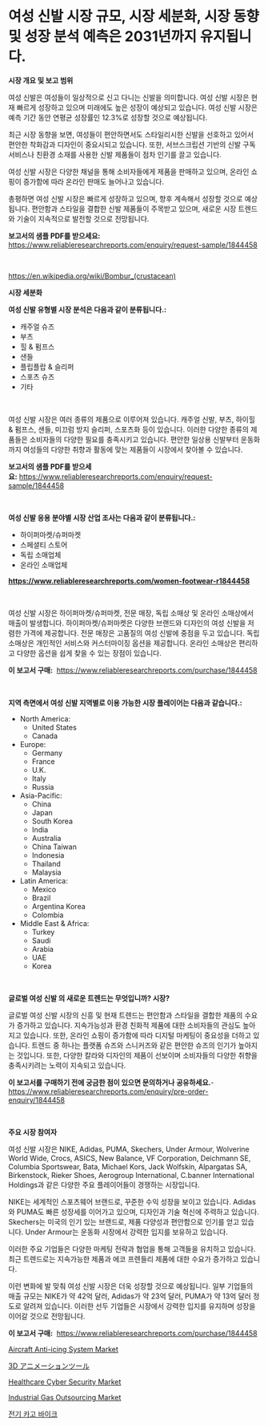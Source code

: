 <p><h1>여성 신발 시장 규모, 시장 세분화, 시장 동향 및 성장 분석 예측은 2031년까지 유지됩니다.</h1></p><p><strong>시장 개요 및 보고 범위</strong></p>
<p><p>여성 신발은 여성들이 일상적으로 신고 다니는 신발을 의미합니다. 여성 신발 시장은 현재 빠르게 성장하고 있으며 미래에도 높은 성장이 예상되고 있습니다. 여성 신발 시장은 예측 기간 동안 연평균 성장률인 12.3%로 성장할 것으로 예상됩니다.</p><p>최근 시장 동향을 보면, 여성들이 편안하면서도 스타일리시한 신발을 선호하고 있어서 편안한 착화감과 디자인이 중요시되고 있습니다. 또한, 서브스크립션 기반의 신발 구독 서비스나 친환경 소재를 사용한 신발 제품들이 점차 인기를 끌고 있습니다.</p><p>여성 신발 시장은 다양한 채널을 통해 소비자들에게 제품을 판매하고 있으며, 온라인 쇼핑이 증가함에 따라 온라인 판매도 늘어나고 있습니다.</p><p>총평하면 여성 신발 시장은 빠르게 성장하고 있으며, 향후 계속해서 성장할 것으로 예상됩니다. 편안함과 스타일을 결합한 신발 제품들이 주목받고 있으며, 새로운 시장 트렌드와 기술이 지속적으로 발전할 것으로 전망됩니다.</p></p>
<p><strong>보고서의 샘플 PDF를 받으세요:</strong> <a href="https://www.reliableresearchreports.com/enquiry/request-sample/1844458">https://www.reliableresearchreports.com/enquiry/request-sample/1844458</a></p>
<p>&nbsp;</p>
<p><a href="https://en.wikipedia.org/wiki/Bombur_(crustacean)">https://en.wikipedia.org/wiki/Bombur_(crustacean)</a></p>
<p><strong>시장 세분화</strong></p>
<p><strong>여성 신발 유형별 시장 분석은 다음과 같이 분류됩니다.:</strong></p>
<p><ul><li>캐주얼 슈즈</li><li>부츠</li><li>힐 & 펌프스</li><li>샌들</li><li>플립플랍 & 슬리퍼</li><li>스포츠 슈즈</li><li>기타</li></ul></p>
<p>&nbsp;</p>
<p><p>여성 신발 시장은 여러 종류의 제품으로 이루어져 있습니다. 캐주얼 신발, 부츠, 하이힐 & 펌프스, 샌들, 미끄럼 방지 슬리퍼, 스포츠화 등이 있습니다. 이러한 다양한 종류의 제품들은 소비자들의 다양한 필요를 충족시키고 있습니다. 편안한 일상용 신발부터 운동화까지 여성들의 다양한 취향과 활동에 맞는 제품들이 시장에서 찾아볼 수 있습니다.</p></p>
<p><strong>보고서의 샘플 PDF를 받으세요:</strong>&nbsp;<a href="https://www.reliableresearchreports.com/enquiry/request-sample/1844458">https://www.reliableresearchreports.com/enquiry/request-sample/1844458</a></p>
<p>&nbsp;</p>
<p><strong> 여성 신발 응용 분야별 시장 산업 조사는 다음과 같이 분류됩니다.:</strong></p>
<p><ul><li>하이퍼마켓/슈퍼마켓</li><li>스페셜티 스토어</li><li>독립 소매업체</li><li>온라인 소매업체</li></ul></p>
<p><strong><a href="https://www.reliableresearchreports.com/women-footwear-r1844458">https://www.reliableresearchreports.com/women-footwear-r1844458</a></strong></p>
<p>&nbsp;</p>
<p><p>여성 신발 시장은 하이퍼마켓/슈퍼마켓, 전문 매장, 독립 소매상 및 온라인 소매상에서 매출이 발생합니다. 하이퍼마켓/슈퍼마켓은 다양한 브랜드와 디자인의 여성 신발을 저렴한 가격에 제공합니다. 전문 매장은 고품질의 여성 신발에 중점을 두고 있습니다. 독립 소매상은 개인적인 서비스와 커스터마이징 옵션을 제공합니다. 온라인 소매상은 편리하고 다양한 옵션을 쉽게 찾을 수 있는 장점이 있습니다.</p></p>
<p><strong>이 보고서 구매:</strong>&nbsp; <a href="https://www.reliableresearchreports.com/purchase/1844458">https://www.reliableresearchreports.com/purchase/1844458</a></p>
<p>&nbsp;</p>
<p><strong>지역 측면에서 여성 신발 지역별로 이용 가능한 시장 플레이어는 다음과 같습니다.:</strong></p>
<p><ul>
    <li>
        North America:
        <ul>
            <li>United States</li>
            <li>Canada</li>
        </ul>
    </li>
    <li>
        Europe:
        <ul>
            <li>Germany</li>
            <li>France</li>
            <li>U.K.</li>
            <li>Italy</li>
            <li>Russia</li>
        </ul>
    </li>
    <li>
        Asia-Pacific:
        <ul>
            <li>China</li>
            <li>Japan</li>
            <li>South Korea</li>
            <li>India</li>
            <li>Australia</li>
            <li>China Taiwan</li>
            <li>Indonesia</li>
            <li>Thailand</li>
            <li>Malaysia</li>
        </ul>
    </li>
    <li>
        Latin America:
        <ul>
            <li>Mexico</li>
            <li>Brazil</li>
            <li>Argentina Korea</li>
            <li>Colombia</li>
        </ul>
    </li>
    <li>
        Middle East & Africa:
        <ul>
            <li>Turkey</li>
            <li>Saudi</li>
            <li>Arabia</li>
            <li>UAE</li>
            <li>Korea</li>
        </ul>
    </li>
    </ul></p>
<p>&nbsp;</p>
<p><strong>글로벌 여성 신발 의 새로운 트렌드는 무엇입니까? 시장?</strong></p>
<p><p>글로벌 여성 신발 시장의 신흥 및 현재 트렌드는 편안함과 스타일을 결합한 제품의 수요가 증가하고 있습니다. 지속가능성과 환경 친화적 제품에 대한 소비자들의 관심도 높아지고 있습니다. 또한, 온라인 쇼핑이 증가함에 따라 디지털 마케팅이 중요성을 더하고 있습니다. 트렌드 중 하나는 플랫폼 슈즈와 스니커즈와 같은 편안한 슈즈의 인기가 높아지는 것입니다. 또한, 다양한 칼라와 디자인의 제품이 선보이며 소비자들의 다양한 취향을 충족시키려는 노력이 지속되고 있습니다.</p></p>
<p><strong>이 보고서를 구매하기 전에 궁금한 점이 있으면 문의하거나 공유하세요.</strong>- <a href="https://www.reliableresearchreports.com/enquiry/pre-order-enquiry/1844458">https://www.reliableresearchreports.com/enquiry/pre-order-enquiry/1844458</a></p>
<p>&nbsp;</p>
<p><strong>주요 시장 참여자</strong></p>
<p><p>여성 신발 시장은 NIKE, Adidas, PUMA, Skechers, Under Armour, Wolverine World Wide, Crocs, ASICS, New Balance, VF Corporation, Deichmann SE, Columbia Sportswear, Bata, Michael Kors, Jack Wolfskin, Alpargatas SA, Birkenstock, Rieker Shoes, Aerogroup International, C.banner International Holdings과 같은 다양한 주요 플레이어들이 경쟁하는 시장입니다. </p><p>NIKE는 세계적인 스포츠웨어 브랜드로, 꾸준한 수익 성장을 보이고 있습니다. Adidas와 PUMA도 빠른 성장세를 이어가고 있으며, 디자인과 기술 혁신에 주력하고 있습니다. Skechers는 미국의 인기 있는 브랜드로, 제품 다양성과 편안함으로 인기를 얻고 있습니다. Under Armour는 운동화 시장에서 강력한 입지를 보유하고 있습니다.</p><p>이러한 주요 기업들은 다양한 마케팅 전략과 협업을 통해 고객들을 유치하고 있습니다. 최근 트렌드로는 지속가능한 제품과 에코 프렌들리 제품에 대한 수요가 증가하고 있습니다.</p><p>이런 변화에 발 맞춰 여성 신발 시장은 더욱 성장할 것으로 예상됩니다. 일부 기업들의 매출 규모는 NIKE가 약 42억 달러, Adidas가 약 23억 달러, PUMA가 약 13억 달러 정도로 알려져 있습니다. 이러한 선두 기업들은 시장에서 강력한 입지를 유지하며 성장을 이어갈 것으로 전망됩니다.</p></p>
<p><strong>이 보고서 구매:</strong>&nbsp;&nbsp;<a href="https://www.reliableresearchreports.com/purchase/1844458">https://www.reliableresearchreports.com/purchase/1844458</a></p>
<p><p><a href="https://medium.com/@luke.wilson7856/aircraft-anti-icing-system-market-a-global-and-regional-analysis-focus-on-region-country-level-ba896a0e064f">Aircraft Anti-icing System Market</a></p><p><a href="https://github.com/DanykaKilback/Market-Research-Report-List-2/blob/main/5674705182978.md">3D アニメーションツール</a></p><p><a href="https://medium.com/@luke.russell779/future-trends-in-global-healthcare-cyber-security-market-market-insights-and-analysis-from-2024-to-08aea9a0ccdc">Healthcare Cyber Security Market</a></p><p><a href="https://issuu.com/reportprime-2/docs/industrial-gas-outsourcing-market-size-2030.pptx">Industrial Gas Outsourcing Market</a></p><p><a href="https://github.com/shampaakter36/Market-Research-Report-List-1/blob/main/3339702185637.md">전기 카고 바이크</a></p></p>